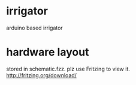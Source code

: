 # irrigator
arduino based irrigator

# hardware layout
stored in schematic.fzz. plz use Fritzing to view it. 
http://fritzing.org/download/